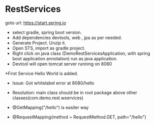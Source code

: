 # RestServices
goto url: 
https://start.spring.io
* select gradle, spring boot version. 
* Add dependencies devtools, web , jpa as per needed. 
* Generate Project. Unzip it. 
* Open STS, import as gradle project.
* Right click on java class (DemoRestServicesApplication, with spring boot application annotation) run as java application. 
* Devtool will open tomcat server running on 8080

*First Service Hello World is added. 
* Issue: Got whitelabel error at 8080/hello
*  Resolution: main class should be in root package above other classes(com.demo.rest.wservices)

* @GetMapping("/hello") is easiler way 

* @RequestMapping(method = RequestMethod.GET, path="/hello") 
